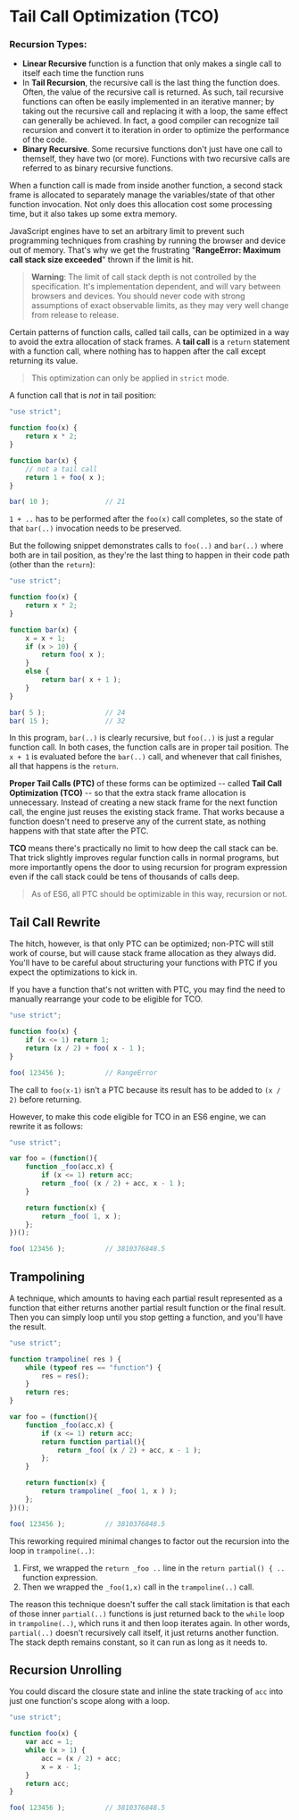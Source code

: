 # Tail Call Optimization (TCO)

### Recursion Types:
* __Linear Recursive__ function is a function that only makes a single call to itself each time the function runs
*  In __Tail Recursion__, the recursive call is the last thing the function does. Often, the value of the recursive call is returned. As such, tail recursive functions can often be easily implemented in an iterative manner; by taking out the recursive call and replacing it with a loop, the same effect can generally be achieved. In fact, a good compiler can recognize tail recursion and convert it to iteration in order to optimize the performance of the code.
* __Binary Recursive__. Some recursive functions don't just have one call to themself, they have two (or more). Functions with two recursive calls are referred to as binary recursive functions.

When a function call is made from inside another function, a second stack frame is allocated to separately manage the variables/state of that other function invocation. Not only does this allocation cost some processing time, but it also takes up some extra memory.

JavaScript engines have to set an arbitrary limit to prevent such programming techniques from crashing by running the browser and device out of memory. That's why we get the frustrating "__RangeError: Maximum call stack size exceeded__" thrown if the limit is hit.

> __Warning__: The limit of call stack depth is not controlled by the specification. It's implementation dependent, and will vary between browsers and devices. You should never code with strong assumptions of exact observable limits, as they may very well change from release to release.

Certain patterns of function calls, called tail calls, can be optimized in a way to avoid the extra allocation of stack frames. A __tail call__ is a `return` statement with a function call, where nothing has to happen after the call except returning its value.

> This optimization can only be applied in `strict` mode.

A function call that is _not_ in tail position:
```javascript
"use strict";

function foo(x) {
	return x * 2;
}

function bar(x) {
	// not a tail call
	return 1 + foo( x );
}

bar( 10 );				// 21
```
`1 + ..` has to be performed after the `foo(x)` call completes, so the state of that `bar(..)` invocation needs to be preserved.

But the following snippet demonstrates calls to `foo(..)` and `bar(..)` where both are in tail position, as they're the last thing to happen in their code path (other than the `return`):
```javascript
"use strict";

function foo(x) {
	return x * 2;
}

function bar(x) {
	x = x + 1;
	if (x > 10) {
		return foo( x );
	}
	else {
		return bar( x + 1 );
	}
}

bar( 5 );				// 24
bar( 15 );				// 32
```
In this program, `bar(..)` is clearly recursive, but `foo(..)` is just a regular function call. In both cases, the function calls are in proper tail position. The `x + 1` is evaluated before the `bar(..)` call, and whenever that call finishes, all that happens is the `return`.

__Proper Tail Calls (PTC)__ of these forms can be optimized -- called __Tail Call Optimization (TCO)__ -- so that the extra stack frame allocation is unnecessary. Instead of creating a new stack frame for the next function call, the engine just reuses the existing stack frame. That works because a function doesn't need to preserve any of the current state, as nothing happens with that state after the PTC.

__TCO__ means there's practically no limit to how deep the call stack can be. That trick slightly improves regular function calls in normal programs, but more importantly opens the door to using recursion for program expression even if the call stack could be tens of thousands of calls deep.

> As of ES6, all PTC should be optimizable in this way, recursion or not.

## Tail Call Rewrite
The hitch, however, is that only PTC can be optimized; non-PTC will still work of course, but will cause stack frame allocation as they always did. You'll have to be careful about structuring your functions with PTC if you expect the optimizations to kick in.

If you have a function that's not written with PTC, you may find the need to manually rearrange your code to be eligible for TCO.
```javascript
"use strict";

function foo(x) {
	if (x <= 1) return 1;
	return (x / 2) + foo( x - 1 );
}

foo( 123456 );			// RangeError
```
The call to `foo(x-1)` isn't a PTC because its result has to be added to `(x / 2)` before returning.

However, to make this code eligible for TCO in an ES6 engine, we can rewrite it as follows:
```javascript
"use strict";

var foo = (function(){
	function _foo(acc,x) {
		if (x <= 1) return acc;
		return _foo( (x / 2) + acc, x - 1 );
	}

	return function(x) {
		return _foo( 1, x );
	};
})();

foo( 123456 );			// 3810376848.5
```

## Trampolining
A technique, which amounts to having each partial result represented as a function that either returns another partial result function or the final result. Then you can simply loop until you stop getting a function, and you'll have the result.
```javascript
"use strict";

function trampoline( res ) {
	while (typeof res == "function") {
		res = res();
	}
	return res;
}

var foo = (function(){
	function _foo(acc,x) {
		if (x <= 1) return acc;
		return function partial(){
			return _foo( (x / 2) + acc, x - 1 );
		};
	}

	return function(x) {
		return trampoline( _foo( 1, x ) );
	};
})();

foo( 123456 );			// 3810376848.5
```
This reworking required minimal changes to factor out the recursion into the loop in `trampoline(..)`:
1. First, we wrapped the `return _foo ..` line in the `return partial() { ..` function expression.
2. Then we wrapped the `_foo(1,x)` call in the `trampoline(..)` call.

The reason this technique doesn't suffer the call stack limitation is that each of those inner `partial(..)` functions is just returned back to the `while` loop in `trampoline(..)`, which runs it and then loop iterates again. In other words, `partial(..)` doesn't recursively call itself, it just returns another function. The stack depth remains constant, so it can run as long as it needs to.

## Recursion Unrolling
You could discard the closure state and inline the state tracking of `acc` into just one function's scope along with a loop.
```javascript
"use strict";

function foo(x) {
	var acc = 1;
	while (x > 1) {
		acc = (x / 2) + acc;
		x = x - 1;
	}
	return acc;
}

foo( 123456 );			// 3810376848.5
```
